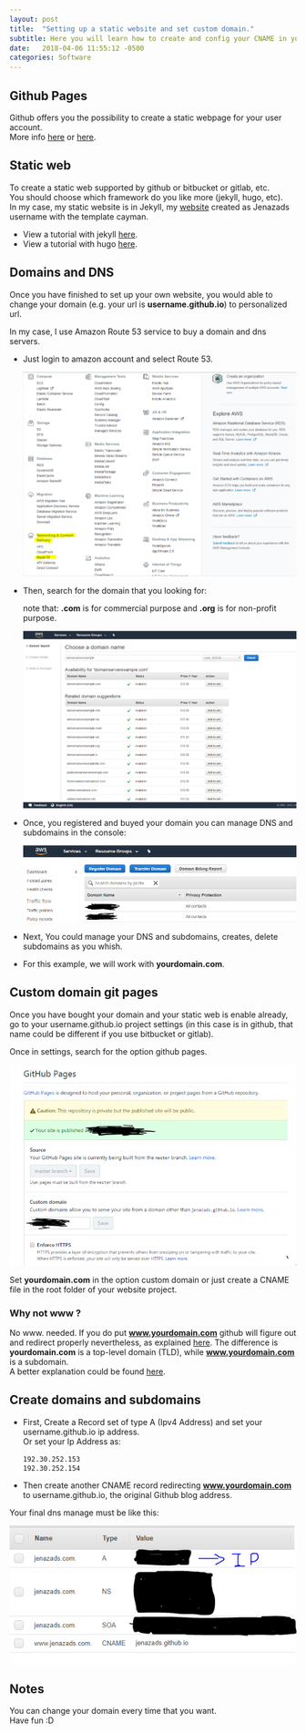 ```yaml
---
layout: post
title:  "Setting up a static website and set custom domain."
subtitle: Here you will learn how to create and config your CNAME in your github page.
date:   2018-04-06 11:55:12 -0500
categories: Software
---
```

## Github Pages

Github offers you the possibility to create a static webpage for your user account.  
More info [here](https://guides.github.com/features/pages/) or [here](https://pages.github.com/).

## Static web

To create a static web supported by github or bitbucket or gitlab, etc.  
You should choose which framework do you like more (jekyll, hugo, etc).  
In my case, my static website is in Jekyll, my [website](http://www.jenazads.com) created as Jenazads username with the template cayman.

* View a tutorial with jekyll [here](/webservices/Jekyll-a-setting-up-guide).  
* View a tutorial with hugo [here](/webservices/Hugo-a-setting-up-guide).  

## Domains and DNS

Once you have finished to set up your own website, you would able to change your domain (e.g. your url is **username.github.io**) to personalized url.

In my case, I use Amazon Route 53 service to buy a domain and dns servers.

* Just login to amazon account and select Route 53.

  ![aws-services](/assets/internet_services/AWS/aws-services.png)

* Then, search for the domain that you looking for:

  note that: **.com** is for commercial purpose and **.org** is for non-profit purpose.

  ![aws-route](/assets/internet_services/AWS/aws-route-domainSearch.png)

* Once, you registered and buyed your domain you can manage DNS and subdomains in the console:

  ![aws-domains](/assets/internet_services/AWS/aws-domains.png)

* Next, You could manage your DNS and subdomains, creates, delete subdomains as you whish.

* For this example, we will work with **yourdomain.com**.

## Custom domain git pages

Once you have bought your domain and your static web is enable already, go to your username.github.io project settings (in this case is in github, that name could be different if you use bitbucket or gitlab).

Once in settings, search for the option github pages.

  ![github-pages-domain](/assets/systemVersionSoftware/Git/repo_custom_domain_github.png)

Set **yourdomain.com** in the option custom domain or just create a CNAME file in the root folder of your website project.

### Why not www ?

No www. needed. If you do put **www.yourdomain.com** github will figure out and redirect properly nevertheless, as explained [here](https://help.github.com/articles/using-a-custom-domain-with-github-pages/). The difference is **yourdomain.com** is a top-level domain (TLD), while **www.yourdomain.com** is a subdomain.  
A better explanation could be found [here](https://help.github.com/articles/setting-up-an-apex-domain/).

## Create domains and subdomains

* First, Create a Record set of type A (Ipv4 Address) and set your username.github.io ip address.  
  Or set your Ip Address as:
  
      192.30.252.153
      192.30.252.154
  
* Then create another CNAME record redirecting **www.yourdomain.com** to username.github.io, the original Github blog address.

Your final dns manage must be like this:

![dns-domains](/assets/internet_services/AWS/aws-dns-record-manage.png)

## Notes

You can change your domain every time that you want.  
Have fun :D
